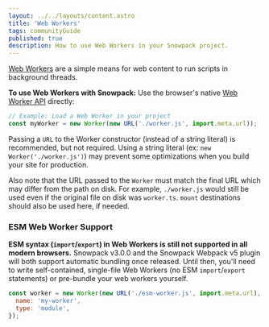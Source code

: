 ```yaml
---
layout: ../../layouts/content.astro
title: 'Web Workers'
tags: communityGuide
published: true
description: How to use Web Workers in your Snowpack project.
---
```


[Web Workers](https://developer.mozilla.org/en-US/docs/Web/API/Web_Workers_API/Using_web_workers) are a simple means for web content to run scripts in background threads.

**To use Web Workers with Snowpack:** Use the browser's native [Web Worker API](https://developer.mozilla.org/en-US/docs/Web/API/Web_Workers_API/Using_web_workers#Web_Workers_API) directly:

```js
// Example: Load a Web Worker in your project
const myWorker = new Worker(new URL('./worker.js', import.meta.url));
```

Passing a `URL` to the Worker constructor (instead of a string literal) is recommended, but not required. Using a string literal (ex: `new Worker('./worker.js')`) may prevent some optimizations when you build your site for production.

Also note that the URL passed to the `Worker` must match the final URL which may differ from the path on disk. For example, `./worker.js` would still be used even if the original file on disk was `worker.ts`. `mount` destinations should also be used here, if needed.

### ESM Web Worker Support

**ESM syntax (`import`/`export`) in Web Workers is still not supported in all modern browsers.** Snowpack v3.0.0 and the Snowpack Webpack v5 plugin will both support automatic bundling once released. Until then, you'll need to write self-contained, single-file Web Workers (no ESM `import`/`export` statements) or pre-bundle your web workers yourself.

```js
const worker = new Worker(new URL('./esm-worker.js', import.meta.url), {
  name: 'my-worker',
  type: 'module',
});
```
